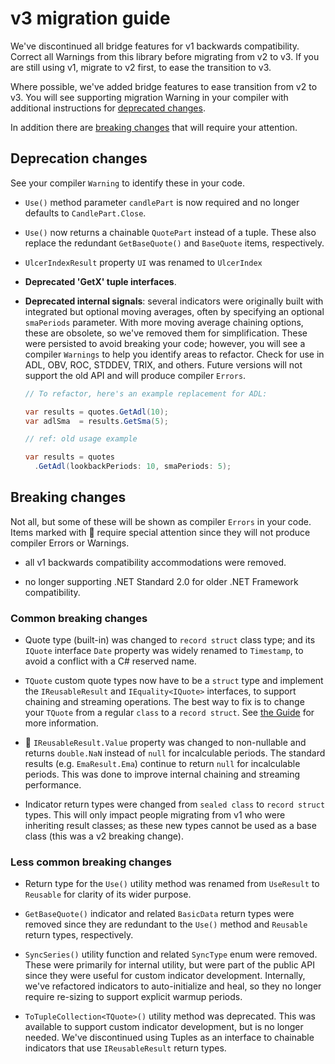 # v3 migration guide

We've discontinued all bridge features for v1 backwards compatibility.
Correct all Warnings from this library before migrating from v2 to v3.
If you are still using v1, migrate to v2 first, to ease the transition to v3.

Where possible, we've added bridge features to ease transition from v2 to v3.
You will see supporting migration Warning in your compiler with additional instructions for [deprecated changes](#deprecation-changes).

In addition there are [breaking changes](#breaking-changes) that will require your attention.

## Deprecation changes

See your compiler `Warning` to identify these in your code.

- `Use()` method parameter `candlePart` is now required and no longer defaults to `CandlePart.Close`.
- `Use()` now returns a chainable `QuotePart` instead of a tuple.  These also replace the redundant `GetBaseQuote()` and `BaseQuote` items, respectively.


- `UlcerIndexResult` property `UI` was renamed to `UlcerIndex`

- **Deprecated 'GetX' tuple interfaces**.

- **Deprecated internal signals**: several indicators were originally built with integrated but optional
  moving averages, often by specifying an optional `smaPeriods` parameter.  With more moving average chaining options,
  these are obsolete, so we've removed them for simplification.  These were persisted to avoid breaking your code;
  however, you will see a compiler `Warnings` to help you identify areas to refactor.  Check for use in ADL, OBV, ROC, STDDEV, TRIX, and others.
  Future versions will not support the old API and will produce compiler `Errors`.

  ```csharp
  // To refactor, here's an example replacement for ADL:

  var results = quotes.GetAdl(10);
  var adlSma  = results.GetSma(5);

  // ref: old usage example

  var results = quotes
    .GetAdl(lookbackPeriods: 10, smaPeriods: 5);
  ```

## Breaking changes

Not all, but some of these will be shown as compiler `Errors` in your code.
Items marked with &#128681; require special attention since they will not produce compiler Errors or Warnings.

- all v1 backwards compatibility accommodations were removed.

- no longer supporting .NET Standard 2.0 for older .NET Framework compatibility.

### Common breaking changes

- Quote type (built-in) was changed to `record struct` class type; and its `IQuote` interface `Date` property was widely renamed to `Timestamp`, to avoid a conflict with a C# reserved name.

- `TQuote` custom quote types now have to be a `struct` type and implement the `IReusableResult` and `IEquality<IQuote>` interfaces, to support chaining and streaming operations.  The best way to fix is to change your `TQuote` from a regular `class` to a `record struct`.  See [the Guide](/guide) for more information.

- &#128681; `IReusableResult.Value` property was changed to non-nullable and returns `double.NaN` instead of `null` for incalculable periods.  The standard results (e.g. `EmaResult.Ema`) continue to return `null` for incalculable periods.  This was done to improve internal chaining and streaming performance.

- Indicator return types were changed from `sealed class` to `record struct` types.  This will only impact people migrating from v1 who were inheriting result classes; as these new types cannot be used as a base class (this was a v2 breaking change).

### Less common breaking changes

- Return type for the `Use()` utility method was renamed from `UseResult` to `Reusable` for clarity of its wider purpose.

- `GetBaseQuote()` indicator and related `BasicData` return types were removed since they are redundant to the `Use()` method and `Reusable` return types, respectively.

- `SyncSeries()` utility function and related `SyncType` enum were removed.  These were primarily for internal utility, but were part of the public API since they were useful for custom indicator development.  Internally, we've refactored indicators to auto-initialize and heal, so they no longer require re-sizing to support explicit warmup periods.

- `ToTupleCollection<TQuote>()` utility method was deprecated.  This was available to support custom indicator development, but is no longer needed.  We've discontinued using Tuples as an interface to chainable indicators that use `IReusableResult` return types.
